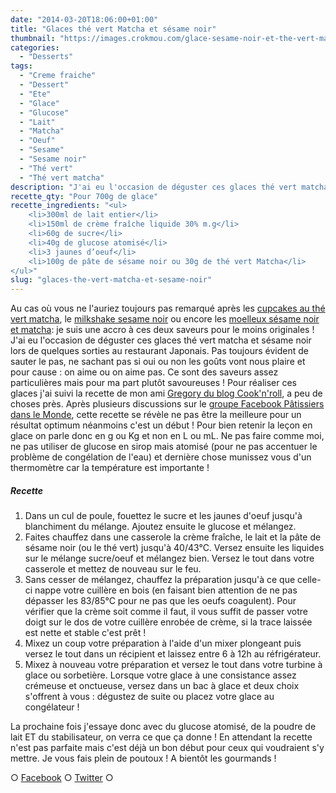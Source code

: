 ```yaml
---
date: "2014-03-20T18:06:00+01:00"
title: "Glaces thé vert Matcha et sésame noir"
thumbnail: "https://images.crokmou.com/glace-sesame-noir-et-the-vert-matcha.jpg"
categories:
  - "Desserts"
tags:
  - "Creme fraiche"
  - "Dessert"
  - "Ete"
  - "Glace"
  - "Glucose"
  - "Lait"
  - "Matcha"
  - "Oeuf"
  - "Sesame"
  - "Sesame noir"
  - "Thé vert"
  - "Thé vert matcha"
description: "J'ai eu l'occasion de déguster ces glaces thé vert matcha et sésame noir lors de quelques sorties au restaurant Japonais : on aime ou on aime pas."
recette_qty: "Pour 700g de glace"
recette_ingredients: "<ul>
	<li>300ml de lait entier</li>
	<li>150ml de crème fraîche liquide 30% m.g</li>
	<li>60g de sucre</li>
	<li>40g de glucose atomisé</li>
	<li>3 jaunes d’oeuf</li>
	<li>100g de pâte de sésame noir ou 30g de thé vert Matcha</li>
</ul>"
slug: "glaces-the-vert-matcha-et-sesame-noir"
---
```


Au cas où vous ne l'auriez toujours pas remarqué après les [cupcakes au thé vert matcha](https://crokmou.com/cupcakes-au-the-vert-matcha-et-chocolat-blanc/), le [milkshake sesame noir](https://crokmou.com/milkshake-au-lait-de-riz-glace-au-sesame-noir-banane-et-citron-vert-rice-milk-shake-with-black-sesame-ice-cream-banana-and-lime/) ou encore les [moelleux sésame noir et matcha](https://crokmou.com/moelleux-au-sesame-noir-glacage-chocolat-blanc-et-the-vert-matcha/): je suis une accro à ces deux saveurs pour le moins originales ! J'ai eu l'occasion de déguster ces glaces thé vert matcha et sésame noir lors de quelques sorties au restaurant Japonais. Pas toujours évident de sauter le pas, ne sachant pas si oui ou non les goûts vont nous plaire et pour cause : on aime ou on aime pas. Ce sont des saveurs assez particulières mais pour ma part plutôt savoureuses ! Pour réaliser ces glaces j'ai suivi la recette de mon ami [Gregory du blog Cook'n'roll](http://www.cookandroll.eu/archives/2011/04/20/20941841.html), a peu de choses près. Après plusieurs discussions sur le [groupe Facebook Pâtissiers dans le Monde](https://www.facebook.com/groups/58224624194/), cette recette se révèle ne pas être la meilleure pour un résultat optimum néanmoins c'est un début ! Pour bien retenir la leçon en glace on parle donc en g ou Kg et non en L ou mL. Ne pas faire comme moi, ne pas utiliser de glucose en sirop mais atomisé (pour ne pas accentuer le problème de congélation de l'eau) et dernière chose munissez vous d'un thermomètre car la température est importante !

##### Recette

1.  Dans un cul de poule, fouettez le sucre et les jaunes d'oeuf jusqu'à blanchiment du mélange. Ajoutez ensuite le glucose et mélangez.
2.  Faites chauffez dans une casserole la crème fraîche, le lait et la pâte de sésame noir (ou le thé vert) jusqu'à 40/43°C. Versez ensuite les liquides sur le mélange sucre/oeuf et mélangez bien. Versez le tout dans votre casserole et mettez de nouveau sur le feu.
3.  Sans cesser de mélangez, chauffez la préparation jusqu'à ce que celle-ci nappe votre cuillère en bois (en faisant bien attention de ne pas dépasser les 83/85°C pour ne pas que les oeufs coagulent). Pour vérifier que la crème soit comme il faut, il vous suffit de passer votre doigt sur le dos de votre cuillère enrobée de crème, si la trace laissée est nette et stable c'est prêt !
4.  Mixez un coup votre préparation à l'aide d'un mixer plongeant puis versez le tout dans un récipient et laissez entre 6 à 12h au réfrigérateur.
5.  Mixez à nouveau votre préparation et versez le tout dans votre turbine à glace ou sorbetière. Lorsque votre glace à une consistance assez crémeuse et onctueuse, versez dans un bac à glace et deux choix s'offrent à vous : dégustez de suite ou placez votre glace au congélateur !

La prochaine fois j'essaye donc avec du glucose atomisé, de la poudre de lait ET du stabilisateur, on verra ce que ça donne ! En attendant la recette n'est pas parfaite mais c'est déjà un bon début pour ceux qui voudraient s'y mettre. Je vous fais plein de poutoux ! A bientôt les gourmands !

○ [Facebook](https://www.facebook.com/crokmou.blog) ○ [Twitter](https://twitter.com/Crokmou) ○